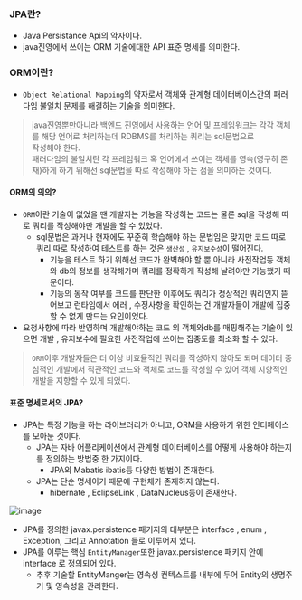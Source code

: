 ### JPA란?
- Java Persistance Api의 약자이다.
- java진영에서 쓰이는 ORM 기술에대한 API 표준 명세를 의미한다.

### ORM이란?
- `Object Relational Mapping`의 약자로서 객체와 관계형 데이터베이스간의 패러다임 불일치 문제를 해결하는 기술을 의미한다.

> java진영뿐만아니라 백엔드 진영에서 사용하는 언어 및 프레임워크는 각각 객체를 해당 언어로 처리하는데 RDBMS를 처리하는 쿼리는 sql문법으로 <br>작성해야 한다. <br>패러다임의 불일치란 각 프레임워크 혹 언어에서 쓰이는 객체를 영속(영구히 존재)하게 하기 위해선 sql문법을 따로 작성해야 하는 점을 의미하는 것이다.

#### ORM의 의의?
- `ORM`이란 기술이 없었을 땐 개발자는 기능을 작성하는 코드는 물론 sql을 작성해 따로 쿼리를 작성해야만 개발을 할 수 있었다.
  - sql문법은 과거나 현재에도 꾸준히 학습해야 하는 문법임은 맞지만 코드 따로 쿼리 따로 작성하여 테스트를 하는 것은 `생산성` , `유지보수성`이 떨어진다.
    - 기능을 테스트 하기 위해선 코드가 완벽해야 할 뿐 아니라 사전작업등 객체와 db의 정보를 생각해가며 쿼리를 정확하게 작성해 날려야만 가능했기 때문이다.
    - 기능의 동작 여부를 코드를 판단한 이후에도 쿼리가 정상적인 쿼리인지 뜯어보고 런타임에서 에러 , 수정사항을 확인하는 건 개발자들이 개발에 집중할 수 없게 만드는 요인이었다.
- 요청사항에 따라 반영하며 개발해야하는 코드 외 객체와db를 매핑해주는 기술이 있으면 개발 , 유지보수에 필요한 사전작업에 쓰이는 집중도를 최소화 할 수 있다.

> `ORM`이후 개발자들은 더 이상 비효율적인 쿼리를 작성하지 않아도 되며 데이터 중심적인 개발에서 직관적인 코드와 객체로 코드를 작성할 수 있어 객체 지향적인 개발을 지향할 수 있게 되었다.

#### 표준 명세로서의 JPA?
- JPA는 특정 기능을 하는 라이브러리가 아니고, ORM을 사용하기 위한 인터페이스를 모아둔 것이다.
  - JPA는 자바 어플리케이션에서 관계형 데이터베이스를 어떻게 사용해야 하는지를 정의하는 방법중 한 가지이다.
    - JPA외 Mabatis ibatis등 다양한 방법이 존재한다.
  - JPA는 단순 명세이기 때문에 구현체가 존재하지 않는다.
    - hibernate , EclipseLink , DataNucleus등이 존재한다.
    
![image](https://user-images.githubusercontent.com/98382954/210589038-d80259b0-49ee-44db-85b5-95a656d829b2.png)

  - JPA를 정의한 javax.persistence 패키지의 대부분은 interface , enum , Exception, 그리고  Annotation 들로 이루어져 있다.
  - JPA를 이루는 핵심 `EntityManager`또한 javax.persistence 패키지 안에 interface 로 정의되어 있다.
    - 추후 기술할 EntityManger는 영속성 컨텍스트를 내부에 두어 Entity의 생명주기 및 영속성을 관리한다.
 
